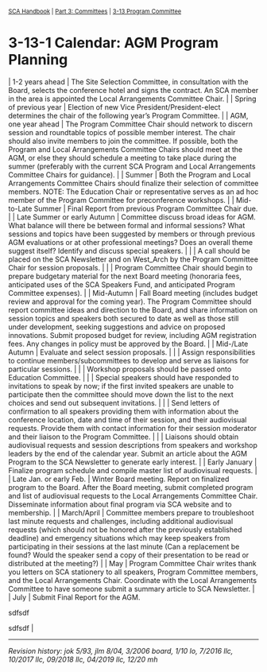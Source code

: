 <sup>[SCA Handbook](/sca-handbook/index.html) | [Part 3: Committees](../03_committees/index.html) | [3-13 Program Committee](../03_committees/03-13_program.html)</sup> 

# 3-13-1 Calendar: AGM Program Planning

| 1-2 years ahead             | The Site Selection Committee, in consultation with the Board, selects the conference hotel and signs the contract. An SCA member in the area is appointed the Local Arrangements Committee Chair. |
| Spring of previous year     | Election of new Vice President/President-elect determines the chair of the following year’s Program Committee. |
| AGM, one year ahead         | The Program Committee Chair should network to discern session and roundtable topics of possible member interest. The chair should also invite members to join the committee. If possible, both the Program and Local Arrangements Committee Chairs should meet at the AGM, or else they should schedule a meeting to take place during the summer (preferably with the current SCA Program and Local Arrangements Committee Chairs for guidance). |
| Summer                      | Both the Program and Local Arrangements Committee Chairs should finalize their selection of committee members. NOTE: The Education Chair or representative serves as an ad hoc member of the Program Committee for preconference workshops. |
| Mid-to-Late Summer          | Final Report from previous Program Committee Chair due. |
| Late Summer or early Autumn | Committee discuss broad ideas for AGM. What balance will there be between formal and informal sessions? What sessions and topics have been suggested by members or through previous AGM evaluations or at other professional meetings? Does an overall theme suggest itself? Identify and discuss special speakers. |
|                             | A call should be placed on the SCA Newsletter and on West_Arch by the Program Committee Chair for session proposals. |
|                             | Program Committee Chair should begin to prepare budgetary material for the next Board meeting (honoraria fees, anticipated uses of the SCA Speakers Fund, and anticipated Program Committee expenses). |
| Mid-Autumn                  | Fall Board meeting (includes budget review and approval for the coming year). The Program Committee should report committee ideas and direction to the Board, and share information on session topics and speakers both secured to date as well as those still under development, seeking suggestions and advice on proposed innovations. Submit proposed budget for review, including AGM registration fees. Any changes in policy must be approved by the Board. |
| Mid-/Late Autumn            | Evaluate and select session proposals. |
|                             | Assign responsibilities to continue members/subcommittees to develop and serve as liaisons for particular sessions. |
|                             | Workshop proposals should be passed onto Education Committee. |
|                             | Special speakers should have responded to invitations to speak by now; if the first invited speakers are unable to participate then the committee should move down the list to the next choices and send out subsequent invitations. |
|                             | Send letters of confirmation to all speakers providing them with information about the conference location, date and time of their session, and their audiovisual requests.  Provide them with contact information for their session moderator and their liaison to the Program Committee. |
|                             | Liaisons should obtain audiovisual requests and session descriptions from speakers and workshop leaders by the end of the calendar year. Submit an article about the AGM Program to the SCA Newsletter to generate early interest. |
| Early January               | Finalize program schedule and compile master list of audiovisual requests. |
| Late Jan. or early Feb.     | Winter Board meeting. Report on finalized program to the Board. After the Board meeting, submit completed program and list of audiovisual requests to the Local Arrangements Committee Chair. Disseminate information about final program via SCA website and to membership. |
| March/April                 | Committee members prepare to troubleshoot last minute requests and challenges, including additional audiovisual requests (which should not be honored after the previously established deadline) and emergency situations which may keep speakers from participating in their sessions at the last minute (Can a replacement be found? Would the speaker send a copy of their presentation to be read or distributed at the meeting?) |
| May                         | Program Committee Chair writes thank you letters on SCA stationery to all speakers, Program Committee members, and the Local Arrangements Chair. Coordinate with the Local Arrangements Committee to have someone submit a summary article to SCA Newsletter. |
| July                        | Submit Final Report for the AGM. 

sdfsdf

sdfsdf |

***

_Revision history: jok 5/93, jlm 8/04, 3/2006 board, 1/10 lo, 7/2016 llc, 10/2017 llc, 09/2018 llc, 04/2019 llc, 12/20 mh_
